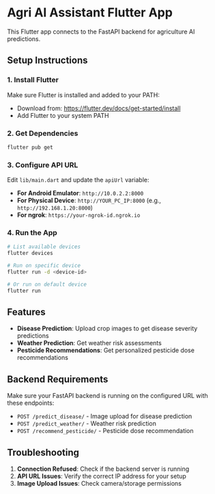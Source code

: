 # Agri AI Assistant Flutter App

This Flutter app connects to the FastAPI backend for agriculture AI predictions.

## Setup Instructions

### 1. Install Flutter
Make sure Flutter is installed and added to your PATH:
- Download from: https://flutter.dev/docs/get-started/install
- Add Flutter to your system PATH

### 2. Get Dependencies
```bash
flutter pub get
```

### 3. Configure API URL
Edit `lib/main.dart` and update the `apiUrl` variable:

- **For Android Emulator**: `http://10.0.2.2:8000`
- **For Physical Device**: `http://YOUR_PC_IP:8000` (e.g., `http://192.168.1.20:8000`)
- **For ngrok**: `https://your-ngrok-id.ngrok.io`

### 4. Run the App
```bash
# List available devices
flutter devices

# Run on specific device
flutter run -d <device-id>

# Or run on default device
flutter run
```

## Features

- **Disease Prediction**: Upload crop images to get disease severity predictions
- **Weather Prediction**: Get weather risk assessments
- **Pesticide Recommendations**: Get personalized pesticide dose recommendations

## Backend Requirements

Make sure your FastAPI backend is running on the configured URL with these endpoints:
- `POST /predict_disease/` - Image upload for disease prediction
- `POST /predict_weather/` - Weather risk prediction
- `POST /recommend_pesticide/` - Pesticide dose recommendation

## Troubleshooting

1. **Connection Refused**: Check if the backend server is running
2. **API URL Issues**: Verify the correct IP address for your setup
3. **Image Upload Issues**: Check camera/storage permissions
